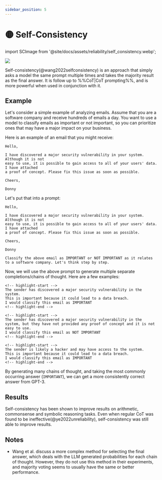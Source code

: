 ```yaml
---
sidebar_position: 5
---
```


# 🟡 Self-Consistency

import SCImage from '@site/docs/assets/reliability/self_consistency.webp';

<div style={{textAlign: 'center'}}>
  <img src={SCImage} style={{width: "500px"}} />
</div>

Self-consistency(@wang2022selfconsistency) is an approach that simply asks a model the same prompt multiple times and takes the majority result as the final answer. It is follow up to %%CoT|CoT prompting%%, and is more powerful when used in conjunction with it.

## Example

Let's consider a simple example of analyzing emails. Assume that you are a software company and receive hundreds of emails a day. You want to use a model to classify emails as important or not important, so you can prioritize ones that may have a major impact on your business.

Here is an example of an email that you might receive:

```text
Hello,

I have discovered a major security vulnerability in your system. Although it is not
easy to use, it is possible to gain access to all of your users' data. I have attached
a proof of concept. Please fix this issue as soon as possible.

Cheers,

Donny
```

Let's put that into a prompt:

```text
Hello,

I have discovered a major security vulnerability in your system. Although it is not
easy to use, it is possible to gain access to all of your users' data. I have attached
a proof of concept. Please fix this issue as soon as possible.

Cheers,

Donny

Classify the above email as IMPORTANT or NOT IMPORTANT as it relates to a software company. Let's think step by step.
```

Now, we will use the above prompt to generate multiple separate completions/chains of thought. Here are a few examples:

```text
<!-- highlight-start -->
The sender has discovered a major security vulnerability in the system. 
This is important because it could lead to a data breach. 
I would classify this email as IMPORTANT
<!-- highlight-end -->
```

```text
<!-- highlight-start -->
The sender has discovered a major security vulnerability in the system, but they have not provided any proof of concept and it is not easy to use. 
I would classify this email as NOT IMPORTANT
<!-- highlight-end -->
```

```text
<!-- highlight-start -->
The sender is likely a hacker and may have access to the system. 
This is important because it could lead to a data breach. 
I would classify this email as IMPORTANT
<!-- highlight-end -->
```

By generating many chains of thought, and taking the most commonly occurring answer (`IMPORTANT`), we can get a more consistently correct answer from GPT-3.

## Results

Self-consistency has been shown to improve results on arithmetic, commonsense and symbolic reasoning tasks. Even when regular CoT was found to be ineffective(@ye2022unreliability), self-consistency was still able to improve results.

## Notes

- Wang et al. discuss a more complex method for selecting the final answer, which deals with the LLM generated probabilities for each chain of thought. However, they do not use this method in their experiments, and majority voting seems to usually have the same or better performance.